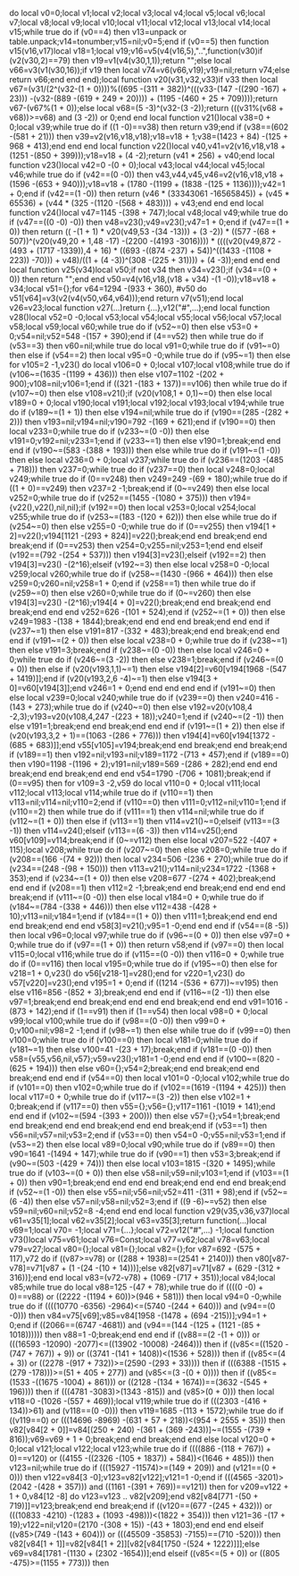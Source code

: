 do local v0=0;local v1;local v2;local v3;local v4;local v5;local v6;local v7;local v8;local v9;local v10;local v11;local v12;local v13;local v14;local v15;while true do if (v0==4) then v13=unpack or table.unpack;v14=tonumber;v15=nil;v0=5;end if (v0==5) then function v15(v16,v17)local v18=1;local v19;v16=v5(v4(v16,5),"..",function(v30)if (v2(v30,2)==79) then v19=v1(v4(v30,1,1));return "";else local v66=v3(v1(v30,16));if v19 then local v74=v6(v66,v19);v19=nil;return v74;else return v66;end end end);local function v20(v31,v32,v33)if v33 then local v67=(v31/(2^(v32-(1 + 0))))%((695 -(311 + 382))^(((v33-(147 -((290 -167) + 23))) -(v32-(889 -(619 + 249 + 20)))) + (1195 -(460 + 25 + 709))));return v67-(v67%(1 + 0));else local v68=(5 -3)^(v32-(3 -2));return (((v31%(v68 + v68))>=v68) and (3 -2)) or 0;end end local function v21()local v38=0 + 0;local v39;while true do if ((1 -0)==v38) then return v39;end if (v38==(602 -(581 + 21))) then v39=v2(v16,v18,v18);v18=v18 + 1;v38=(1423 + 84) -(125 + 968 + 413);end end end local function v22()local v40,v41=v2(v16,v18,v18 + (1251 -(850 + 399)));v18=v18 + (4 -2);return (v41 * 256) + v40;end local function v23()local v42=0 -(0 + 0);local v43;local v44;local v45;local v46;while true do if (v42==(0 -0)) then v43,v44,v45,v46=v2(v16,v18,v18 + (1596 -(653 + 940)));v18=v18 + (1780 -(1199 + (1838 -(125 + 1136))));v42=1 + 0;end if (v42==(1 -0)) then return (v46 * (33343061 -16565845)) + (v45 * 65536) + (v44 * (325 -(1120 -(568 + 483)))) + v43;end end end local function v24()local v47=1145 -(398 + 747);local v48;local v49;while true do if (v47==((0 -0) -0)) then v48=v23();v49=v23();v47=1 + 0;end if (v47==(1 + 0)) then return (( -(1 + 1) * v20(v49,53 -(34 -13))) + (3 -2)) * ((577 -(68 + 507))^(v20(v49,20 + 1,48 -17) -(2200 -(4193 -3016)))) * ((((v20(v49,872 -(493 + (1717 -1339)),4 + 16) * ((693 -((874 -237) + 54))^((1433 -(1108 + 223)) -70))) + v48)/((1 + (4 -3))^(308 -(225 + 31)))) + (4 -3));end end end local function v25(v34)local v50;if  not v34 then v34=v23();if (v34==(0 + 0)) then return "";end end v50=v4(v16,v18,(v18 + v34) -(1 -0));v18=v18 + v34;local v51={};for v64=1294 -(933 + 360), #v50 do v51[v64]=v3(v2(v4(v50,v64,v64)));end return v7(v51);end local v26=v23;local function v27(...)return {...},v12("#",...);end local function v28()local v52=0 -0;local v53;local v54;local v55;local v56;local v57;local v58;local v59;local v60;while true do if (v52~=0) then else v53=0 + 0;v54=nil;v52=548 -(157 + 390);end if (4==v52) then while true do if (v53==3) then v60=nil;while true do local v91=0;while true do if (v91~=0) then else if (v54==2) then local v95=0 -0;while true do if (v95~=1) then else for v105=2 -1,v23() do local v106=0 + 0;local v107;local v108;while true do if (v106~=(1635 -(1199 + 436))) then else v107=1102 -(202 + 900);v108=nil;v106=1;end if ((321 -(183 + 137))==v106) then while true do if (v107~=0) then else v108=v21();if (v20(v108,1 + 0,1)~=0) then else local v189=0 + 0;local v190;local v191;local v192;local v193;local v194;while true do if (v189~=(1 + 1)) then else v194=nil;while true do if (v190==(285 -(282 + 2))) then v193=nil;v194=nil;v190=792 -(169 + 621);end if (v190==0) then local v233=0;while true do if (v233~=(0 -0)) then else v191=0;v192=nil;v233=1;end if (v233~=1) then else v190=1;break;end end end if (v190~=(583 -(388 + 193))) then else while true do if (v191~=(1 -0)) then else local v236=0 + 0;local v237;while true do if (v236==(1203 -(485 + 718))) then v237=0;while true do if (v237==0) then local v248=0;local v249;while true do if (0==v248) then v249=249 -(69 + 180);while true do if ((1 + 0)==v249) then v237=2 -1;break;end if (0~=v249) then else local v252=0;while true do if (v252==(1455 -(1080 + 375))) then v194={v22(),v22(),nil,nil};if (v192==0) then local v253=0;local v254;local v255;while true do if (v253~=(183 -(120 + 62))) then else while true do if (v254~=0) then else v255=0 -0;while true do if (0==v255) then v194[1 + 2]=v22();v194[1121 -(293 + 824)]=v22();break;end end break;end end break;end if (0==v253) then v254=0;v255=nil;v253=1;end end elseif (v192==(792 -(254 + 537))) then v194[3]=v23();elseif (v192==2) then v194[3]=v23() -(2^16);elseif (v192~=3) then else local v258=0 -0;local v259;local v260;while true do if (v258~=(1430 -(966 + 464))) then else v259=0;v260=nil;v258=1 + 0;end if (v258==1) then while true do if (v259~=0) then else v260=0;while true do if (0~=v260) then else v194[3]=v23() -(2^16);v194[4 + 0]=v22();break;end end break;end end break;end end end v252=626 -(101 + 524);end if (v252~=(1 + 0)) then else v249=1983 -(138 + 1844);break;end end end end break;end end end if (v237~=1) then else v191=817 -(332 + 483);break;end end break;end end end if (v191~=(2 + 0)) then else local v238=0 + 0;while true do if (v238~=1) then else v191=3;break;end if (v238~=(0 -0)) then else local v246=0 + 0;while true do if (v246~=(3 -2)) then else v238=1;break;end if (v246~=(0 + 0)) then else if (v20(v193,1,1)~=1) then else v194[2]=v60[v194[1968 -(547 + 1419)]];end if (v20(v193,2,6 -4)~=1) then else v194[3 + 0]=v60[v194[3]];end v246=1 + 0;end end end end end if (v191~=0) then else local v239=0;local v240;while true do if (v239==0) then v240=416 -(143 + 273);while true do if (v240~=0) then else v192=v20(v108,4 -2,3);v193=v20(v108,4,247 -(223 + 18));v240=1;end if (v240~=(2 -1)) then else v191=1;break;end end break;end end end if (v191~=(1 + 2)) then else if (v20(v193,3,2 + 1)==(1063 -(286 + 776))) then v194[4]=v60[v194[1372 -(685 + 683)]];end v55[v105]=v194;break;end end break;end end break;end if (v189==1) then v192=nil;v193=nil;v189=1172 -(713 + 457);end if (v189==0) then v190=1198 -(1196 + 2);v191=nil;v189=569 -(286 + 282);end end end break;end end break;end end end v54=1790 -(706 + 1081);break;end if (0==v95) then for v109=3 -2,v59 do local v110=0 + 0;local v111;local v112;local v113;local v114;while true do if (v110==1) then v113=nil;v114=nil;v110=2;end if (v110==0) then v111=0;v112=nil;v110=1;end if (v110==2) then while true do if (v111==1) then v114=nil;while true do if (v112~=(1 + 0)) then else if (v113==1) then v114=v21()~=0;elseif (v113==(3 -1)) then v114=v24();elseif (v113==(6 -3)) then v114=v25();end v60[v109]=v114;break;end if (0~=v112) then else local v207=522 -(407 + 115);local v208;while true do if (v207~=0) then else v208=0;while true do if (v208==(166 -(74 + 92))) then local v234=506 -(236 + 270);while true do if (v234==(248 -(98 + 150))) then v113=v21();v114=nil;v234=1722 -(1368 + 353);end if (v234~=(1 + 0)) then else v208=677 -(274 + 402);break;end end end if (v208==1) then v112=2 -1;break;end end break;end end end end break;end if (v111~=(0 -0)) then else local v184=0 + 0;while true do if (v184~=(784 -(338 + 446))) then else v112=438 -(428 + 10);v113=nil;v184=1;end if (v184==(1 + 0)) then v111=1;break;end end end end break;end end end v58[3]=v21();v95=1 -0;end end end if (v54==(8 -5)) then local v96=0;local v97;while true do if (v96~=(0 + 0)) then else v97=0 + 0;while true do if (v97==(1 + 0)) then return v58;end if (v97==0) then local v115=0;local v116;while true do if (v115==(0 -0)) then v116=0 + 0;while true do if (0==v116) then local v195=0;while true do if (v195~=0) then else for v218=1 + 0,v23() do v56[v218-1]=v28();end for v220=1,v23() do v57[v220]=v23();end v195=1 + 0;end if ((1214 -(536 + 677))~=v195) then else v116=856 -(852 + 3);break;end end end if (v116~=(2 -1)) then else v97=1;break;end end break;end end end end break;end end end v91=1016 -(873 + 142);end if (1==v91) then if (1==v54) then local v98=0 + 0;local v99;local v100;while true do if (v98==(0 -0)) then v99=0 + 0;v100=nil;v98=2 -1;end if (v98~=1) then else while true do if (v99==0) then v100=0;while true do if (v100==0) then local v181=0;while true do if (v181~=1) then else v100=41 -(23 + 17);break;end if (v181==(0 -0)) then v58={v55,v56,nil,v57};v59=v23();v181=1 -0;end end end if (v100~=(820 -(625 + 194))) then else v60={};v54=2;break;end end break;end end break;end end end if (v54==0) then local v101=0 -0;local v102;while true do if (v101==0) then v102=0;while true do if (v102==(1619 -(1194 + 425))) then local v117=0 + 0;while true do if (v117~=(3 -2)) then else v102=1 + 0;break;end if (v117==0) then v55={};v56={};v117=1161 -(1019 + 141);end end end if (v102~=(594 -(393 + 200))) then else v57={};v54=1;break;end end break;end end end break;end end end break;end if (v53==1) then v56=nil;v57=nil;v53=2;end if (v53==0) then v54=0 -0;v55=nil;v53=1;end if (v53~=2) then else local v89=0;local v90;while true do if (v89==0) then v90=1641 -(1494 + 147);while true do if (v90==1) then v53=3;break;end if (v90~=(503 -(429 + 74))) then else local v103=1815 -(320 + 1495);while true do if (v103~=(0 + 0)) then else v58=nil;v59=nil;v103=1;end if (v103==(1 + 0)) then v90=1;break;end end end end break;end end end end break;end if (v52~=(1 -0)) then else v55=nil;v56=nil;v52=411 -(311 + 98);end if (v52~=(6 -4)) then else v57=nil;v58=nil;v52=3;end if ((9 -6)~=v52) then else v59=nil;v60=nil;v52=8 -4;end end end local function v29(v35,v36,v37)local v61=v35[1];local v62=v35[2];local v63=v35[3];return function(...)local v69=1;local v70= -1;local v71={...};local v72=v12("#",...) -1;local function v73()local v75=v61;local v76=Const;local v77=v62;local v78=v63;local v79=v27;local v80={};local v81={};local v82={};for v87=692 -(575 + 117),v72 do if ((v87>=v78) or ((288 + 1938)==(2541 + 2140))) then v80[v87-v78]=v71[v87 + (1 -(24 -(10 + 14)))];else v82[v87]=v71[v87 + (629 -(312 + 316))];end end local v83=(v72-v78) + (1069 -(717 + 351));local v84;local v85;while true do local v88=125 -(47 + 78);while true do if ((((0 -0) + 0)==v88) or ((2222 -(1194 + 60))>(946 + 581))) then local v94=0 -0;while true do if ((((10770 -6356) -2964)<=(5740 -(244 + 640))) and (v94==(0 -0))) then v84=v75[v69];v85=v84[1958 -(1478 + (694 -215))];v94=1 + 0;end if ((2066==(6747 -4681)) and (v94==(144 -(125 + (1121 -(85 + 1018)))))) then v88=1 -0;break;end end end if ((v88==(2 -(1 + 0))) or (((16593 -12090) -2077)<=((13902 -10008) -2464))) then if ((v85<=((1520 -(747 + 767)) + 9)) or ((3741 -(141 + 1408))<(1536 + 528))) then if ((v85<=(4 + 3)) or ((2278 -(917 + 732))>=(2590 -(293 + 33)))) then if (((6388 -(1515 + (279 -178)))>=(51 + 405 + 277)) and (v85<=(3 -(0 + 0)))) then if ((v85<=(1533 -((1675 -1004) + 861))) or ((2128 -(134 + 1674))==(3632 -(545 + 196)))) then if (((4781 -3083)>(1343 -815)) and (v85>(0 + 0))) then local v118=0 -(1026 -(557 + 469));local v119;while true do if (((2303 -(416 + 134))>61) and (v118==(0 -0))) then v119=1685 -(113 + 1572);while true do if ((v119==0) or (((14696 -8969) -(631 + 57 + 218))<(954 + 2555 + 35))) then v82[v84[2 + 0]]=v84[(250 + 240) -(361 + (369 -243))]~=(1555 -(739 + 816));v69=v69 + 1 + 0;break;end end break;end end else local v120=0 + 0;local v121;local v122;local v123;while true do if ((((886 -(118 + 767)) + 0)==v120) or ((4155 -((2326 -(105 + 1837)) + 584))<(1646 + 485))) then v123=nil;while true do if (((15927 -11574)>=(149 + 209)) and (v121==(0 + 0))) then v122=v84[3 -0];v123=v82[v122];v121=1 -0;end if (((4565 -3201)>(2042 -(428 + 357))) and ((1161 -(391 + 769))==v121)) then for v209=v122 + 1 + 0,v84[12 -8] do v123=v123   .. v82[v209];end v82[v84[771 -(50 + 719)]]=v123;break;end end break;end if ((v120==(677 -(245 + 432))) or (((10833 -4210) -(1283 + (1093 -498)))<(1822 + 354))) then v121=36 -(17 + 19);v122=nil;v120=(2170 -(308 + 15)) -(43 + 1803);end end end elseif ((v85>(749 -(143 + 604))) or (((45509 -35853) -7155)==(710 -520))) then v82[v84[1 + 1]]=v82[v84[1 + 2]][v82[v84[1750 -(524 + 1222)]]];else v69=v84[1781 -(1130 + (2302 -1654))];end elseif ((v85<=(5 + 0)) or ((805 -475)>=(1155 + 773))) then
